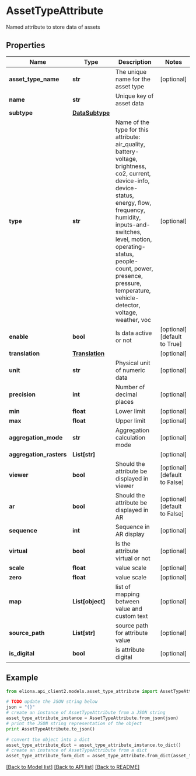 # AssetTypeAttribute

Named attribute to store data of assets

## Properties

Name | Type | Description | Notes
------------ | ------------- | ------------- | -------------
**asset_type_name** | **str** | The unique name for the asset type | [optional] 
**name** | **str** | Unique key of asset data | 
**subtype** | [**DataSubtype**](DataSubtype.md) |  | 
**type** | **str** | Name of the type for this attribute: air_quality, battery-voltage, brightness, co2, current, device-info, device-status, energy, flow, frequency, humidity, inputs-and-switches, level, motion, operating-status, people-count, power, presence, pressure, temperature, vehicle-detector, voltage, weather, voc | [optional] 
**enable** | **bool** | Is data active or not | [optional] [default to True]
**translation** | [**Translation**](Translation.md) |  | [optional] 
**unit** | **str** | Physical unit of numeric data | [optional] 
**precision** | **int** | Number of decimal places | [optional] 
**min** | **float** | Lower limit | [optional] 
**max** | **float** | Upper limit | [optional] 
**aggregation_mode** | **str** | Aggregation calculation mode | [optional] 
**aggregation_rasters** | **List[str]** |  | [optional] 
**viewer** | **bool** | Should the attribute be displayed in viewer | [optional] [default to False]
**ar** | **bool** | Should the attribute be displayed in AR | [optional] [default to False]
**sequence** | **int** | Sequence in AR display | [optional] 
**virtual** | **bool** | Is the attribute virtual or not | [optional] 
**scale** | **float** | value scale | [optional] 
**zero** | **float** | value scale | [optional] 
**map** | **List[object]** | list of mapping between value and custom text | [optional] 
**source_path** | **List[str]** | source path for attribute value | [optional] 
**is_digital** | **bool** | is attribute digital | [optional] 

## Example

```python
from eliona.api_client2.models.asset_type_attribute import AssetTypeAttribute

# TODO update the JSON string below
json = "{}"
# create an instance of AssetTypeAttribute from a JSON string
asset_type_attribute_instance = AssetTypeAttribute.from_json(json)
# print the JSON string representation of the object
print AssetTypeAttribute.to_json()

# convert the object into a dict
asset_type_attribute_dict = asset_type_attribute_instance.to_dict()
# create an instance of AssetTypeAttribute from a dict
asset_type_attribute_form_dict = asset_type_attribute.from_dict(asset_type_attribute_dict)
```
[[Back to Model list]](../README.md#documentation-for-models) [[Back to API list]](../README.md#documentation-for-api-endpoints) [[Back to README]](../README.md)


